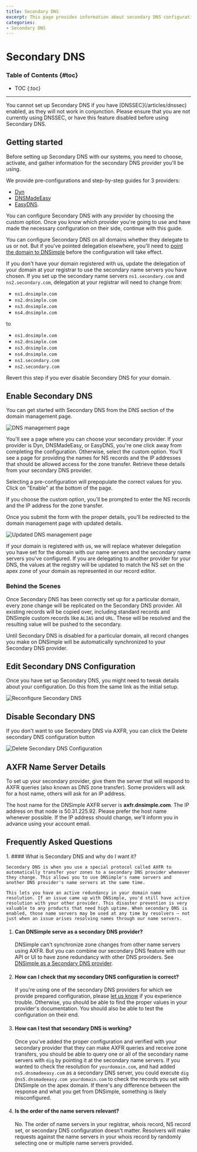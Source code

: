 ```yaml
---
title: Secondary DNS
excerpt: This page provides information about secondary DNS configuration with DNSimple.
categories:
- Secondary DNS
---
```


# Secondary DNS

### Table of Contents {#toc}

* TOC
{:toc}

---

<warning>
  You cannot set up Secondary DNS if you have [DNSSEC](/articles/dnssec) enabled, as they will not work in conjunction. Please ensure that you are not currently using DNSSEC, or have this feature disabled before using Secondary DNS.
</warning>

## Getting started

Before setting up Secondary DNS with our systems, you need to choose, activate, and gather information for the secondary DNS provider you'll be using.

We provide pre-configurations and step-by-step guides for 3 providers:

- [Dyn](/articles/secondary-dns-provider-dyn)
- [DNSMadeEasy](/articles/secondary-dns-provider-dns-made-easy)
- [EasyDNS](/articles/secondary-dns-provider-easy-dns).

You can configure Secondary DNS with any provider by choosing the custom option. Once you know which provider you're going to use and have made the necessary configuration on their side, continue with this guide.

You can configure Secondary DNS on all domains whether they delegate to us or not. But if you've pointed delegation elsewhere, you'll need to [point the domain to DNSimple](/articles/pointing-domain-to-dnsimple) before the configuration will take effect.

If you don't have your domain registered with us, update the delegation of your domain at your registrar to use the secondary name servers you have chosen. If you set up the secondary name servers `ns1.secondary.com` and `ns2.secondary.com`, delegation at your registrar will need to change from:

- `ns1.dnsimple.com`
- `ns2.dnsimple.com`
- `ns3.dnsimple.com`
- `ns4.dnsimple.com`

to

- `ns1.dnsimple.com`
- `ns2.dnsimple.com`
- `ns3.dnsimple.com`
- `ns4.dnsimple.com`
- `ns1.secondary.com`
- `ns2.secondary.com`

Revert this step if you ever disable Secondary DNS for your domain.


## Enable Secondary DNS

You can get started with Secondary DNS from the DNS section of the domain management page.

![DNS management page](/files/setup-secondary-dns.png)

You'll see a page where you can choose your secondary provider. If your provider is Dyn, DNSMadeEasy, or EasyDNS, you're one click away from completing the configuration. Otherwise, select the custom option. You'll see a page for providing the names for NS records and the IP addresses that should be allowed access for the zone transfer. Retrieve these details from your secondary DNS provider.

Selecting a pre-configuration will prepopulate the correct values for you. Click on "Enable" at the bottom of the page.

If you choose the custom option, you'll be prompted to enter the NS records and the IP address for the zone transfer.

Once you submit the form with the proper details, you'll be redirected to the domain management page with updated details.

![Updated DNS management page](/files/secondary-dns-configured.png)

<warning>
If your domain is registered with us, we will replace whatever delegation you have set for the domain with our name servers and the secondary name servers you've configured. If you are delegating to another provider for your DNS, the values at the registry will be updated to match the NS set on the apex zone of your domain as represented in our record editor.
</warning>

### Behind the Scenes

Once Secondary DNS has been correctly set up for a particular domain, every zone change will be replicated on the Secondary DNS provider. All existing records will be copied over, including standard records and DNSimple custom records like `ALIAS` and `URL`. These will be resolved and the resulting value will be pushed to the secondary.

Until Secondary DNS is disabled for a particular domain, all record changes you make on DNSimple will be automatically synchronized to your Secondary DNS provider.

## Edit Secondary DNS Configuration

Once you have set up Secondary DNS, you might need to tweak details about your configuration. Do this from the same link as the initial setup.

![Reconfigure Secondary DNS](/files/reconfigure-secondary-dns.png)

## Disable Secondary DNS

If you don't want to use Secondary DNS via AXFR, you can click the <label>Delete secondary DNS configuration</label> button

![Delete Secondary DNS Configuration](/files/reconfigure-secondary-dns.png)


## AXFR Name Server Details

To set up your secondary provider, give them the server that will respond to AXFR queries (also known as DNS zone transfer). Some providers will ask for a host name, others will ask for an IP address.

The host name for the DNSimple AXFR server is **axfr.dnsimple.com**. The IP address on that node is 50.31.225.92. Please prefer the host name whenever possible. If the IP address should change, we'll inform you in advance using your account email.


## Frequently Asked Questions

<div class="section-faq" markdown="1">
1.  #### What is Secondary DNS and why do I want it?

    Secondary DNS is when you use a special protocol called AXFR to automatically transfer your zones to a secondary DNS provider whenever they change. This allows you to use DNSimple's name servers and another DNS provider's name servers at the same time.

    This lets you have an active redundancy in your domain name resolution. If an issue came up with DNSimple, you'd still have active resolution with your other provider. This disaster prevention is very valuable to any products that need high uptime. When secondary DNS is enabled, those name servers may be used at any time by resolvers – not just when an issue arises resolving names through our name servers.

1.  #### Can DNSimple serve as a secondary DNS provider?

    DNSimple can't synchronize zone changes from other name servers using AXFR. But you can combine our secondary DNS feature with our API or UI to have zone redundancy with other DNS providers. See [DNSimple as a Secondary DNS provider](/articles/secondary-dnsimple).

1.  #### How can I check that my secondary DNS configuration is correct?

    If you're using one of the secondary DNS providers for which we provide prepared configuration, please [let us know](https://dnsimple.com/contact) if you experience trouble. Otherwise, you should be able to find the proper values in your provider's documentation. You should also be able to test the configuration on their end.

1.  #### How can I test that secondary DNS is working?

    Once you've added the proper configuration and verified with your secondary provider that they can make AXFR queries and receive zone transfers, you should be able to query one or all of the secondary name servers with `dig` by pointing it at the secondary name servers. If you wanted to check the resolution for `yourdomain.com`, and had added `ns5.dnsmadeeasy.com` as a secondary DNS server, you could execute `dig @ns5.dnsmadeeasy.com yourdomain.com` to check the records you set with DNSimple on the apex domain. If there's any difference between the response and what you get from DNSimple, something is likely misconfigured.

1.  #### Is the order of the name servers relevant?

    No. The order of name servers in your registrar, whois record, NS record set, or secondary DNS configuration doesn't matter. Resolvers will make requests against the name servers in your whois record by randomly selecting one or multiple name servers provided.
</div>
